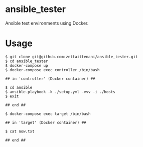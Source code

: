 # ansible_tester
Ansible test environments using Docker.

# Usage
``` shell
$ git clone git@github.com:zettaittenani/ansible_tester.git
$ cd ansible_tester
$ docker-compose up
$ docker-compose exec controller /bin/bash

## in 'controller' (Docker container) ##

$ cd ansible
$ ansible-playbook -k ./setup.yml -vvv -i ./hosts
$ exit

## end ##

$ docker-compose exec target /bin/bash

## in 'target' (Docker container) ##

$ cat now.txt

## end ##
```
